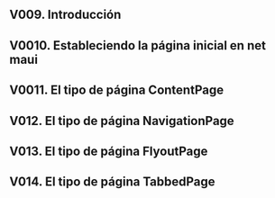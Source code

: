 
## V009. Introducción

## V0010. Estableciendo la página inicial en net maui
## V0011. El tipo de página ContentPage
## V012. El tipo de página NavigationPage
## V013. El tipo de página FlyoutPage
## V014. El tipo de página TabbedPage